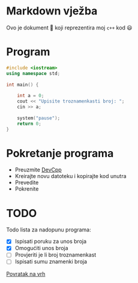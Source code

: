 # Markdown vježba

Ovo je dokument :memo: koji reprezentira moj `c++` kod :smiley:
# Program

```cpp
#include <iostream>
using namespace std;
​
int main() {
​
    int a = 0;
    cout << "Upisite troznamenkasti broj: ";
    cin >> a;
    
    system("pause");
    return 0;
}
```
# Pokretanje programa

- Preuzmite [DevCpp](https://sourceforge.net/projects/orwelldevcpp/)
- Kreirajte novu datoteku i kopirajte kod unutra
- Prevedite
- Pokrenite
# TODO

Todo lista za nadopunu programa:
- [x] Ispisati poruku za unos broja
- [x] Omogućiti unos broja
- [ ] Provjeriti je li broj troznamenkast
- [ ] Ispisati sumu znamenki broja

[Povratak na vrh](#)